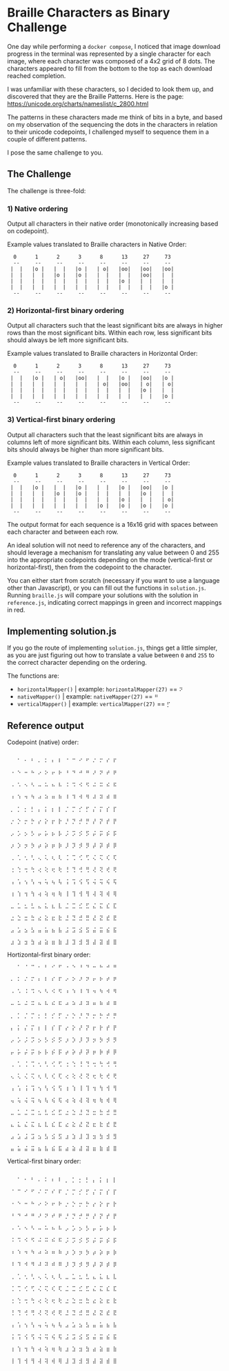 # Braille Characters as Binary Challenge

One day while performing a `docker compose`, I noticed that image download progress in the terminal was represented by a single character for each image, where each character was composed of a 4x2 grid of 8 dots. The characters appeared to fill from the bottom to the top as each download reached completion.

I was unfamiliar with these characters, so I decided to look them up, and discovered that they are the Braille Patterns. Here is the page: https://unicode.org/charts/nameslist/c_2800.html

The patterns in these characters made me think of bits in a byte, and based on my observation of the sequencing the dots in the characters in relation to their unicode codepoints, I challenged myself to sequence them in a couple of different patterns.

I pose the same challenge to you.


## The Challenge

The challenge is three-fold:

### 1) Native ordering

Output all characters in their native order (monotonically increasing based on codepoint).

Example values translated to Braille characters in Native Order:
```
  0      1      2      3      8      13     27     73 
  --     --     --     --     --     --     --     -- 
 |  |   |o |   |  |   |o |   | o|   |oo|   |oo|   |oo|
 |  |   |  |   |o |   |o |   |  |   |  |   |oo|   |  |
 |  |   |  |   |  |   |  |   |  |   |o |   |  |   |  |
 |  |   |  |   |  |   |  |   |  |   |  |   |  |   |o |
  --     --     --     --     --     --     --     -- 
```

### 2) Horizontal-first binary ordering

Output all characters such that the least significant bits are always in higher rows than the most significant bits. Within each row, less significant bits should always be left more significant bits.


Example values translated to Braille characters in Horizontal Order:
```
  0      1      2      3      8      13     27     73 
  --     --     --     --     --     --     --     -- 
 |  |   |o |   | o|   |oo|   |  |   |o |   |oo|   |o |
 |  |   |  |   |  |   |  |   | o|   |oo|   | o|   | o|
 |  |   |  |   |  |   |  |   |  |   |  |   |o |   |  |
 |  |   |  |   |  |   |  |   |  |   |  |   |  |   |o |
  --     --     --     --     --     --     --     -- 
```

### 3) Vertical-first binary ordering

Output all characters such that the least significant bits are always in columns left of more significant bits. Within each column, less significant bits should always be higher than more significant bits.

Example values translated to Braille characters in Vertical Order:
```
  0      1      2      3      8      13     27     73 
  --     --     --     --     --     --     --     -- 
 |  |   |o |   |  |   |o |   |  |   |o |   |oo|   |o |
 |  |   |  |   |o |   |o |   |  |   |  |   |o |   |  |
 |  |   |  |   |  |   |  |   |  |   |o |   |  |   | o|
 |  |   |  |   |  |   |  |   |o |   |o |   |o |   |o |
  --     --     --     --     --     --     --     -- 
```


The output format for each sequence is a 16x16 grid with spaces between each character and between each row.

An ideal solution will not need to reference any of the characters, and should leverage a mechanism for translating any value between 0 and 255 into the appropriate codepoints depending on the mode (vertical-first or horizontal-first), then from the codepoint to the character.

You can either start from scratch (necessary if you want to use a language other than Javascript), or you can fill out the functions in `solution.js`. Running `braille.js` will compare your solutions with the solution in `reference.js`, indicating correct mappings in green and incorrect mappings in red.

## Implementing solution.js

If you go the route of implementing `solution.js`, things get a little simpler, as you are just figuring out how to translate a value between `0` and `255` to the correct character depending on the ordering.

The functions are:
* `horizontalMapper()` | example: `horizontalMapper(27)` == `⠝`
* `nativeMapper()`     | example: `nativeMapper(27)` == `⠛`
* `verticalMapper()`   | example: `verticalMapper(27)` == `⡋`


## Reference output

Codepoint (native) order:
```

 ⠀ ⠁ ⠂ ⠃ ⠄ ⠅ ⠆ ⠇ ⠈ ⠉ ⠊ ⠋ ⠌ ⠍ ⠎ ⠏

 ⠐ ⠑ ⠒ ⠓ ⠔ ⠕ ⠖ ⠗ ⠘ ⠙ ⠚ ⠛ ⠜ ⠝ ⠞ ⠟

 ⠠ ⠡ ⠢ ⠣ ⠤ ⠥ ⠦ ⠧ ⠨ ⠩ ⠪ ⠫ ⠬ ⠭ ⠮ ⠯

 ⠰ ⠱ ⠲ ⠳ ⠴ ⠵ ⠶ ⠷ ⠸ ⠹ ⠺ ⠻ ⠼ ⠽ ⠾ ⠿

 ⡀ ⡁ ⡂ ⡃ ⡄ ⡅ ⡆ ⡇ ⡈ ⡉ ⡊ ⡋ ⡌ ⡍ ⡎ ⡏

 ⡐ ⡑ ⡒ ⡓ ⡔ ⡕ ⡖ ⡗ ⡘ ⡙ ⡚ ⡛ ⡜ ⡝ ⡞ ⡟

 ⡠ ⡡ ⡢ ⡣ ⡤ ⡥ ⡦ ⡧ ⡨ ⡩ ⡪ ⡫ ⡬ ⡭ ⡮ ⡯

 ⡰ ⡱ ⡲ ⡳ ⡴ ⡵ ⡶ ⡷ ⡸ ⡹ ⡺ ⡻ ⡼ ⡽ ⡾ ⡿

 ⢀ ⢁ ⢂ ⢃ ⢄ ⢅ ⢆ ⢇ ⢈ ⢉ ⢊ ⢋ ⢌ ⢍ ⢎ ⢏

 ⢐ ⢑ ⢒ ⢓ ⢔ ⢕ ⢖ ⢗ ⢘ ⢙ ⢚ ⢛ ⢜ ⢝ ⢞ ⢟

 ⢠ ⢡ ⢢ ⢣ ⢤ ⢥ ⢦ ⢧ ⢨ ⢩ ⢪ ⢫ ⢬ ⢭ ⢮ ⢯

 ⢰ ⢱ ⢲ ⢳ ⢴ ⢵ ⢶ ⢷ ⢸ ⢹ ⢺ ⢻ ⢼ ⢽ ⢾ ⢿

 ⣀ ⣁ ⣂ ⣃ ⣄ ⣅ ⣆ ⣇ ⣈ ⣉ ⣊ ⣋ ⣌ ⣍ ⣎ ⣏

 ⣐ ⣑ ⣒ ⣓ ⣔ ⣕ ⣖ ⣗ ⣘ ⣙ ⣚ ⣛ ⣜ ⣝ ⣞ ⣟

 ⣠ ⣡ ⣢ ⣣ ⣤ ⣥ ⣦ ⣧ ⣨ ⣩ ⣪ ⣫ ⣬ ⣭ ⣮ ⣯

 ⣰ ⣱ ⣲ ⣳ ⣴ ⣵ ⣶ ⣷ ⣸ ⣹ ⣺ ⣻ ⣼ ⣽ ⣾ ⣿

```

Hortizontal-first binary order:
```
 ⠀ ⠁ ⠈ ⠉ ⠂ ⠃ ⠊ ⠋ ⠐ ⠑ ⠘ ⠙ ⠒ ⠓ ⠚ ⠛

 ⠄ ⠅ ⠌ ⠍ ⠆ ⠇ ⠎ ⠏ ⠔ ⠕ ⠜ ⠝ ⠖ ⠗ ⠞ ⠟

 ⠠ ⠡ ⠨ ⠩ ⠢ ⠣ ⠪ ⠫ ⠰ ⠱ ⠸ ⠹ ⠲ ⠳ ⠺ ⠻

 ⠤ ⠥ ⠬ ⠭ ⠦ ⠧ ⠮ ⠯ ⠴ ⠵ ⠼ ⠽ ⠶ ⠷ ⠾ ⠿

 ⡀ ⡁ ⡈ ⡉ ⡂ ⡃ ⡊ ⡋ ⡐ ⡑ ⡘ ⡙ ⡒ ⡓ ⡚ ⡛

 ⡄ ⡅ ⡌ ⡍ ⡆ ⡇ ⡎ ⡏ ⡔ ⡕ ⡜ ⡝ ⡖ ⡗ ⡞ ⡟

 ⡠ ⡡ ⡨ ⡩ ⡢ ⡣ ⡪ ⡫ ⡰ ⡱ ⡸ ⡹ ⡲ ⡳ ⡺ ⡻

 ⡤ ⡥ ⡬ ⡭ ⡦ ⡧ ⡮ ⡯ ⡴ ⡵ ⡼ ⡽ ⡶ ⡷ ⡾ ⡿

 ⢀ ⢁ ⢈ ⢉ ⢂ ⢃ ⢊ ⢋ ⢐ ⢑ ⢘ ⢙ ⢒ ⢓ ⢚ ⢛

 ⢄ ⢅ ⢌ ⢍ ⢆ ⢇ ⢎ ⢏ ⢔ ⢕ ⢜ ⢝ ⢖ ⢗ ⢞ ⢟

 ⢠ ⢡ ⢨ ⢩ ⢢ ⢣ ⢪ ⢫ ⢰ ⢱ ⢸ ⢹ ⢲ ⢳ ⢺ ⢻

 ⢤ ⢥ ⢬ ⢭ ⢦ ⢧ ⢮ ⢯ ⢴ ⢵ ⢼ ⢽ ⢶ ⢷ ⢾ ⢿

 ⣀ ⣁ ⣈ ⣉ ⣂ ⣃ ⣊ ⣋ ⣐ ⣑ ⣘ ⣙ ⣒ ⣓ ⣚ ⣛

 ⣄ ⣅ ⣌ ⣍ ⣆ ⣇ ⣎ ⣏ ⣔ ⣕ ⣜ ⣝ ⣖ ⣗ ⣞ ⣟

 ⣠ ⣡ ⣨ ⣩ ⣢ ⣣ ⣪ ⣫ ⣰ ⣱ ⣸ ⣹ ⣲ ⣳ ⣺ ⣻

 ⣤ ⣥ ⣬ ⣭ ⣦ ⣧ ⣮ ⣯ ⣴ ⣵ ⣼ ⣽ ⣶ ⣷ ⣾ ⣿

```

Vertical-first binary order:
```

 ⠀ ⠁ ⠂ ⠃ ⠄ ⠅ ⠆ ⠇ ⡀ ⡁ ⡂ ⡃ ⡄ ⡅ ⡆ ⡇

 ⠈ ⠉ ⠊ ⠋ ⠌ ⠍ ⠎ ⠏ ⡈ ⡉ ⡊ ⡋ ⡌ ⡍ ⡎ ⡏

 ⠐ ⠑ ⠒ ⠓ ⠔ ⠕ ⠖ ⠗ ⡐ ⡑ ⡒ ⡓ ⡔ ⡕ ⡖ ⡗

 ⠘ ⠙ ⠚ ⠛ ⠜ ⠝ ⠞ ⠟ ⡘ ⡙ ⡚ ⡛ ⡜ ⡝ ⡞ ⡟

 ⠠ ⠡ ⠢ ⠣ ⠤ ⠥ ⠦ ⠧ ⡠ ⡡ ⡢ ⡣ ⡤ ⡥ ⡦ ⡧

 ⠨ ⠩ ⠪ ⠫ ⠬ ⠭ ⠮ ⠯ ⡨ ⡩ ⡪ ⡫ ⡬ ⡭ ⡮ ⡯

 ⠰ ⠱ ⠲ ⠳ ⠴ ⠵ ⠶ ⠷ ⡰ ⡱ ⡲ ⡳ ⡴ ⡵ ⡶ ⡷

 ⠸ ⠹ ⠺ ⠻ ⠼ ⠽ ⠾ ⠿ ⡸ ⡹ ⡺ ⡻ ⡼ ⡽ ⡾ ⡿

 ⢀ ⢁ ⢂ ⢃ ⢄ ⢅ ⢆ ⢇ ⣀ ⣁ ⣂ ⣃ ⣄ ⣅ ⣆ ⣇

 ⢈ ⢉ ⢊ ⢋ ⢌ ⢍ ⢎ ⢏ ⣈ ⣉ ⣊ ⣋ ⣌ ⣍ ⣎ ⣏

 ⢐ ⢑ ⢒ ⢓ ⢔ ⢕ ⢖ ⢗ ⣐ ⣑ ⣒ ⣓ ⣔ ⣕ ⣖ ⣗

 ⢘ ⢙ ⢚ ⢛ ⢜ ⢝ ⢞ ⢟ ⣘ ⣙ ⣚ ⣛ ⣜ ⣝ ⣞ ⣟

 ⢠ ⢡ ⢢ ⢣ ⢤ ⢥ ⢦ ⢧ ⣠ ⣡ ⣢ ⣣ ⣤ ⣥ ⣦ ⣧

 ⢨ ⢩ ⢪ ⢫ ⢬ ⢭ ⢮ ⢯ ⣨ ⣩ ⣪ ⣫ ⣬ ⣭ ⣮ ⣯

 ⢰ ⢱ ⢲ ⢳ ⢴ ⢵ ⢶ ⢷ ⣰ ⣱ ⣲ ⣳ ⣴ ⣵ ⣶ ⣷

 ⢸ ⢹ ⢺ ⢻ ⢼ ⢽ ⢾ ⢿ ⣸ ⣹ ⣺ ⣻ ⣼ ⣽ ⣾ ⣿
```

